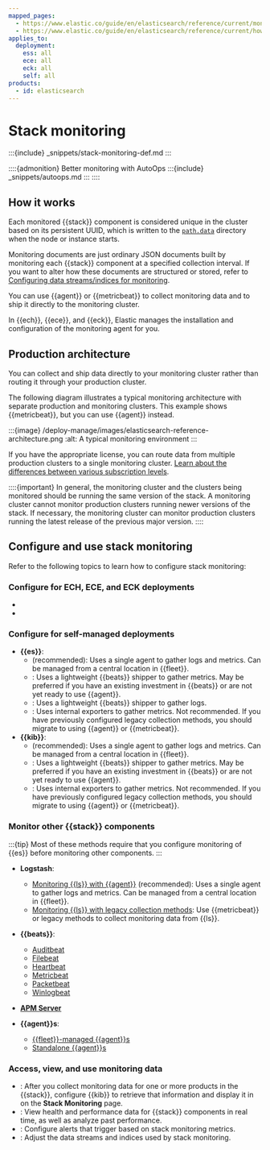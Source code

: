 ```yaml
---
mapped_pages:
  - https://www.elastic.co/guide/en/elasticsearch/reference/current/monitoring-overview.html
  - https://www.elastic.co/guide/en/elasticsearch/reference/current/how-monitoring-works.html
applies_to:
  deployment:
    ess: all
    ece: all
    eck: all
    self: all
products:
  - id: elasticsearch
---
```


# Stack monitoring

:::{include} _snippets/stack-monitoring-def.md
:::

::::{admonition} Better monitoring with AutoOps
:::{include} _snippets/autoops.md
:::
::::

## How it works

Each monitored {{stack}} component is considered unique in the cluster based on its persistent UUID, which is written to the [`path.data`](/deploy-manage/deploy/self-managed/important-settings-configuration.md#path-settings) directory when the node or instance starts.

Monitoring documents are just ordinary JSON documents built by monitoring each {{stack}} component at a specified collection interval. If you want to alter how these documents are structured or stored, refer to [Configuring data streams/indices for monitoring](/deploy-manage/monitor/monitoring-data/configuring-data-streamsindices-for-monitoring.md).

You can use {{agent}} or {{metricbeat}} to collect monitoring data and to ship it directly to the monitoring cluster.

In {{ech}}, {{ece}}, and {{eck}}, Elastic manages the installation and configuration of the monitoring agent for you.

## Production architecture

You can collect and ship data directly to your monitoring cluster rather than routing it through your production cluster.

The following diagram illustrates a typical monitoring architecture with separate production and monitoring clusters. This example shows {{metricbeat}}, but you can use {{agent}} instead.

:::{image} /deploy-manage/images/elasticsearch-reference-architecture.png
:alt: A typical monitoring environment
:::

If you have the appropriate license, you can route data from multiple production clusters to a single monitoring cluster. [Learn about the differences between various subscription levels](https://www.elastic.co/subscriptions).

::::{important}
In general, the monitoring cluster and the clusters being monitored should be running the same version of the stack. A monitoring cluster cannot monitor production clusters running newer versions of the stack. If necessary, the monitoring cluster can monitor production clusters running the latest release of the previous major version.
::::

## Configure and use stack monitoring

Refer to the following topics to learn how to configure stack monitoring:

### Configure for ECH, ECE, and ECK deployments

* [](/deploy-manage/monitor/stack-monitoring/ece-ech-stack-monitoring.md)
* [](/deploy-manage/monitor/stack-monitoring/eck-stack-monitoring.md)


### Configure for self-managed deployments

* **{{es}}**:
  * [](/deploy-manage/monitor/stack-monitoring/collecting-monitoring-data-with-elastic-agent.md) (recommended): Uses a single agent to gather logs and metrics. Can be managed from a central location in {{fleet}}.
  * [](/deploy-manage/monitor/stack-monitoring/collecting-monitoring-data-with-metricbeat.md): Uses a lightweight {{beats}} shipper to gather metrics. May be preferred if you have an existing investment in {{beats}} or are not yet ready to use {{agent}}.
  * [](/deploy-manage/monitor/stack-monitoring/collecting-log-data-with-filebeat.md): Uses a lightweight {{beats}} shipper to gather logs.
  * [](/deploy-manage/monitor/stack-monitoring/es-legacy-collection-methods.md): Uses internal exporters to gather metrics. Not recommended. If you have previously configured legacy collection methods, you should migrate to using {{agent}} or {{metricbeat}}.
* **{{kib}}**:
  * [](/deploy-manage/monitor/stack-monitoring/kibana-monitoring-elastic-agent.md) (recommended): Uses a single agent to gather logs and metrics. Can be managed from a central location in {{fleet}}.
  * [](/deploy-manage/monitor/stack-monitoring/kibana-monitoring-metricbeat.md): Uses a lightweight {{beats}} shipper to gather metrics. May be preferred if you have an existing investment in {{beats}} or are not yet ready to use {{agent}}.
  * [](/deploy-manage/monitor/stack-monitoring/kibana-monitoring-legacy.md): Uses internal exporters to gather metrics. Not recommended. If you have previously configured legacy collection methods, you should migrate to using {{agent}} or {{metricbeat}}.


### Monitor other {{stack}} components

:::{tip}
Most of these methods require that you configure monitoring of {{es}} before monitoring other components.
:::

* **Logstash**:
  * [Monitoring {{ls}} with {{agent}}](logstash://reference/monitoring-logstash-with-elastic-agent.md) (recommended): Uses a single agent to gather logs and metrics. Can be managed from a central location in {{fleet}}.
  * [Monitoring {{ls}} with legacy collection methods](logstash://reference/monitoring-logstash-legacy.md): Use {{metricbeat}} or legacy methods to collect monitoring data from {{ls}}.
* **{{beats}}**:

    * [Auditbeat](beats://reference/auditbeat/monitoring.md)
    * [Filebeat](beats://reference/filebeat/monitoring.md)
    * [Heartbeat](beats://reference/heartbeat/monitoring.md)
    * [Metricbeat](beats://reference/metricbeat/monitoring.md)
    * [Packetbeat](beats://reference/packetbeat/monitoring.md)
    * [Winlogbeat](beats://reference/winlogbeat/monitoring.md)

* [**APM Server**](/solutions/observability/apm/monitor-apm-server.md)

* **{{agent}}s**:
  * [{{fleet}}-managed {{agent}}s](/reference/fleet/monitor-elastic-agent.md)
  * [Standalone {{agent}}s](/reference/fleet/elastic-agent-monitoring-configuration.md)

### Access, view, and use monitoring data

* [](/deploy-manage/monitor/stack-monitoring/kibana-monitoring-data.md): After you collect monitoring data for one or more products in the {{stack}}, configure {{kib}} to retrieve that information and display it in on the **Stack Monitoring** page.
* [](/deploy-manage/monitor/monitoring-data/visualizing-monitoring-data.md): View health and performance data for {{stack}} components in real time, as well as analyze past performance.
* [](/deploy-manage/monitor/monitoring-data/configure-stack-monitoring-alerts.md): Configure alerts that trigger based on stack monitoring metrics.
* [](/deploy-manage/monitor/monitoring-data/configuring-data-streamsindices-for-monitoring.md): Adjust the data streams and indices used by stack monitoring.
